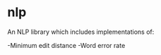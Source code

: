 nlp
===

An NLP library which includes implementations of:

-Minimum edit distance
-Word error rate
